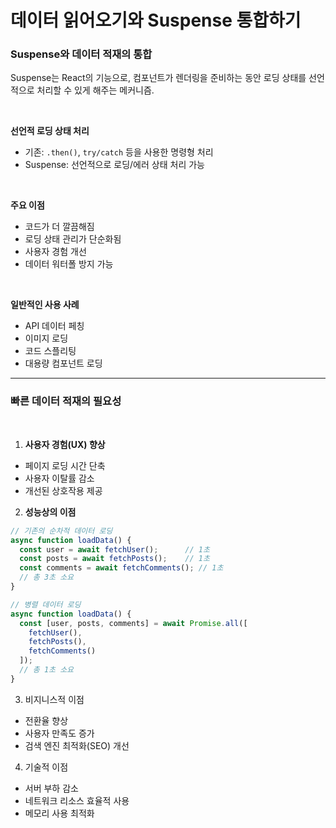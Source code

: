 # 데이터 읽어오기와 Suspense 통합하기

### Suspense와 데이터 적재의 통합

Suspense는 React의 기능으로, 컴포넌트가 렌더링을 준비하는 동안 로딩 상태를 선언적으로 처리할 수 있게 해주는 메커니즘.

<br>

**선언적 로딩 상태 처리**
   - 기존: `.then()`, `try/catch` 등을 사용한 명령형 처리
   - Suspense: 선언적으로 로딩/에러 상태 처리 가능

<br>

**주요 이점**
   - 코드가 더 깔끔해짐
   - 로딩 상태 관리가 단순화됨
   - 사용자 경험 개선
   - 데이터 워터폴 방지 가능

<br>

**일반적인 사용 사례**
   - API 데이터 페칭
   - 이미지 로딩
   - 코드 스플리팅
   - 대용량 컴포넌트 로딩

---

### 빠른 데이터 적재의 필요성

<br>

1. **사용자 경험(UX) 향상**
- 페이지 로딩 시간 단축
- 사용자 이탈률 감소
- 개선된 상호작용 제공


2. **성능상의 이점**

```jsx
// 기존의 순차적 데이터 로딩
async function loadData() {
  const user = await fetchUser();      // 1초
  const posts = await fetchPosts();    // 1초
  const comments = await fetchComments(); // 1초
  // 총 3초 소요
}

// 병렬 데이터 로딩
async function loadData() {
  const [user, posts, comments] = await Promise.all([
    fetchUser(),
    fetchPosts(),
    fetchComments()
  ]);
  // 총 1초 소요
}
```

3. 비지니스적 이점
- 전환율 향상
- 사용자 만족도 증가
- 검색 엔진 최적화(SEO) 개선


4. 기술적 이점
- 서버 부하 감소
- 네트워크 리소스 효율적 사용
- 메모리 사용 최적화